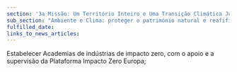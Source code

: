 ```yaml
---
section: '3a Missão: Um Território Inteiro e Uma Transição Climática Justa'
sub_section: "Ambiente e Clima: proteger o património natural e reafifirmar a liderança na redução de emissões"
fulfilled_date:
links_to_news_articles:
---
```


Estabelecer Academias de indústrias de impacto zero, com o apoio e a supervisão da Plataforma Impacto Zero Europa;